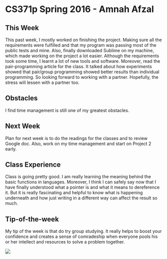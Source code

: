 CS371p Spring 2016 - Amnah Afzal
================================

This Week
---------

This past week, I mostly worked on finishing the project. Making sure all the requirements were fulfilled and that my program was passing most of the public tests and mine. Also, finally downloaded Sublime on my machine, which made working on the project a lot easier. Although the requirements took some time, I learnt a lot of new tools and software. Moreover, read the pair-programming article for the class. It talked about how experiments showed that pair/group programming showed better results than individual programming. So looking forward to working with a partner. Hopefully, the stress will lessen with a partner too. 

Obstacles
---------

I find time management is still one of my greatest obstacles.  

Next Week
---------

Plan for next week is to do the readings for the classes and to review Google doc. Also, work on my time management and start on Project 2 early.  
 
Class Experience 
---------------- 

Class is going pretty good. I am really learning the meaning behind the basic functions in languages. Moreover, I think I can safely say now that I have finally understood what a pointer is and what it means to dereference it. But it is really fascinating and helpful to know what is happening underneath and how just writing in a different way can affect the result so much.    

Tip-of-the-week
---------------

My tip of the week is that do try group studying. It really helps to boost your confidence and creates a sense of comradeship when everyone pools his or her intellect and resources to solve a problem together.


<img src="../../../photo1.jpg">

